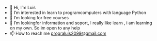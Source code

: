 - 👋 Hi, I’m Luis
- 👀 I’m interested in learn to programcomputers with language Python 
- 🌱 I’m looking for free courses
- 💞️ I’m lookingfor information and soport, I really like learn , i am learning on my own. So im open to any help
- 📫 How to reach me prograluis2099@gmail.com

<!---
Luceatprogra/Luceatprogra is a ✨ special ✨ repository because its `README.md` (this file) appears on your GitHub profile.
You can click the Preview link to take a look at your changes.
--->
